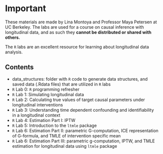 # Important

These materials are made by Lina Montoya and Professor Maya Petersen at UC 
Berkeley. The labs are used for a course on causal inference with longitudinal 
data, and as such they **cannot be distributed or shared with others.** 

The `R` labs are an excellent resource for learning about longitudinal data 
analysis. 

## Contents

* data_structures: folder with `R` code to generate data structures, and saved 
  data (.Rdata files) that are utilized in `R` labs
* `R` Lab 0: `R` programming refresher
* `R` Lab 1: Simulating longitudinal data
* `R` Lab 2: Calculating true values of target causal parameters under 
   longitudinal interventions
* `R` Lab 3: Understanding time dependent confounding and identifiability in a 
  longitudinal context
* `R` Lab 4: Estimation Part I: IPTW
* `R` Lab 5: Introduction to the `ltmle` package
* `R` Lab 6: Estimation Part II: parametric G-computation, ICE representation of 
  G-formula, and TMLE of intervention specific mean
* `R` Lab 6: Estimation Part III: parametric g-computation, IPTW, and TMLE 
  estimation for longitudinal data using `ltmle` package